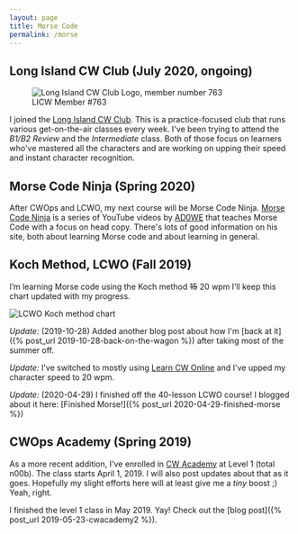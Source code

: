 ```yaml
---
layout: page
title: Morse Code
permalink: /morse
---
```


## Long Island CW Club (July 2020, ongoing)

<figure>
  <img src="{{ site.baseurl }}/assets/img/licw_badge.jpg"
       alt="Long Island CW Club Logo, member number 763">
  <figcaption>LICW Member #763</figcaption>
</figure>

I joined the [Long Island CW Club](https://longislandcwclub.org).
This is a practice-focused club that runs various get-on-the-air classes every week.
I've been trying to attend the _B1/B2 Review_ and the _Intermediate_ class.
Both of those focus on learners who've mastered all the characters and are working on upping their speed and instant character recognition.

## Morse Code Ninja (Spring 2020)

After CWOps and LCWO, my next course will be Morse Code Ninja.
[Morse Code Ninja](https://morsecode.ninja) is a series of YouTube videos by [AD0WE](https://www.qrz.com/db/AD0WE) that teaches Morse Code with a focus on head copy.
There's lots of good information on his site, both about learning Morse code and about learning in general.

## Koch Method, LCWO (Fall 2019)

I’m learning Morse code using the Koch method <strike>15</strike> 20 wpm I’ll keep this chart updated with my progress.

![LCWO Koch method chart](https://lcwo.net/img/koch8ce521ecccab44e5dd5be97d8fad5511.gif)

_Update:_ (2019-10-28) Added another blog post about how I'm [back at it]({% post_url 2019-10-28-back-on-the-wagon %}) after taking most of the summer off.

_Update:_ I've switched to mostly using [Learn CW Online](http://lcwo.net) and I've upped my character speed to 20 wpm.

_Update:_ (2020-04-29) I finished off the 40-lesson LCWO course!
I blogged about it here: [Finished Morse!]({% post_url 2020-04-29-finished-morse %})

## CWOps Academy (Spring 2019)

As a more recent addition, I've enrolled in [CW Academy](https://cwops.org/cw-academy-2/cw-academy/) at Level 1 (total n00b).
The class starts April 1, 2019.
I will also post updates about that as it goes.
Hopefully my slight efforts here will at least give me a _tiny_ boost ;)
Yeah, right.

I finished the level 1 class in May 2019.
Yay!
Check out the [blog post]({% post_url 2019-05-23-cwacademy2 %}).
